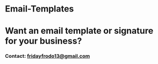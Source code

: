 # Email-Templates
# Want an email template or signature for your business?
### Contact: fridayfrodo13@gmail.com
